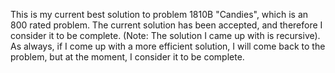 This is my current best solution to problem 1810B "Candies", which is an 800 rated problem. The current solution has been accepted, and therefore I consider it to be complete. (Note: The solution I came up with is recursive). As always, if I come up with a more efficient solution, I will come back to the problem, but at the moment, I consider it to be complete.